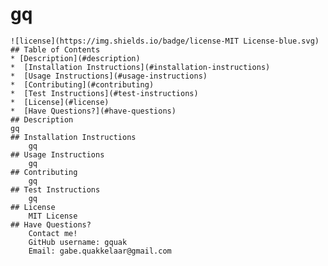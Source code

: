# gq 
    ![license](https://img.shields.io/badge/license-MIT License-blue.svg)
    ## Table of Contents 
    * [Description](#description)
    *  [Installation Instructions](#installation-instructions)
    *  [Usage Instructions](#usage-instructions)
    *  [Contributing](#contributing)
    *  [Test Instructions](#test-instructions) 
    *  [License](#license)
    *  [Have Questions?](#have-questions)
    ## Description
    gq
    ## Installation Instructions
        gq
    ## Usage Instructions
        gq
    ## Contributing
        gq
    ## Test Instructions
        gq
    ## License
        MIT License
    ## Have Questions? 
        Contact me!
        GitHub username: gquak
        Email: gabe.quakkelaar@gmail.com
        